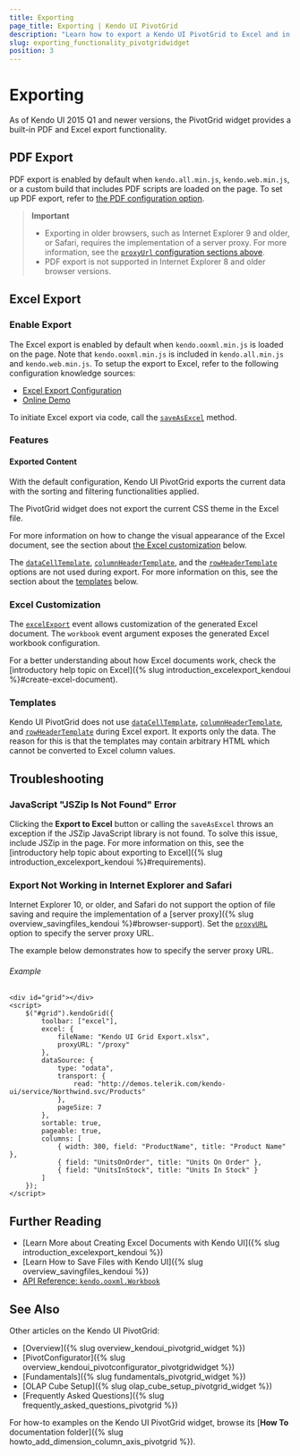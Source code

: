```yaml
---
title: Exporting
page_title: Exporting | Kendo UI PivotGrid
description: "Learn how to export a Kendo UI PivotGrid to Excel and in PDF."
slug: exporting_functionality_pivotgridwidget
position: 3
---
```


# Exporting

As of Kendo UI 2015 Q1 and newer versions, the PivotGrid widget provides a built-in PDF and Excel export functionality.

## PDF Export

PDF export is enabled by default when `kendo.all.min.js`, `kendo.web.min.js`, or a custom build that includes PDF scripts are loaded on the page. To set up PDF export, refer to [the PDF configuration option](/api/javascript/ui/pivotgrid#configuration-pdf).

> **Important**  
> * Exporting in older browsers, such as Internet Explorer 9 and older, or Safari, requires the implementation of a server proxy. For more information, see the [`proxyUrl` configuration sections above](/api/javascript/ui/pivotgrid#configuration-pdf).
> * PDF export is not supported in Internet Explorer 8 and older browser versions.

## Excel Export

### Enable Export

The Excel export is enabled by default when `kendo.ooxml.min.js` is loaded on the page. Note that `kendo.ooxml.min.js` is included in `kendo.all.min.js` and `kendo.web.min.js`. To setup the export to Excel, refer to the following configuration knowledge sources:

* [Excel Export Configuration](/api/javascript/ui/pivotgrid#configuration-excel)
* [Online Demo](http://demos.telerik.com/kendo-ui/pivotgrid/excel-export)

To initiate Excel export  via code, call the [`saveAsExcel`](/api/javascript/ui/pivotgrid.html#methods-saveAsExcel) method.

### Features

#### Exported Content

With the default configuration, Kendo UI PivotGrid exports the current data with the sorting and filtering functionalities applied.

The PivotGrid widget does not export the current CSS theme in the Excel file.

For more information on how to change the visual appearance of the Excel document, see the section about [the Excel customization](#customize-the-excel-document) below.

The [`dataCellTemplate`](/api/javascript/ui/pivotgrid#configuration-dataCellTemplate), [`columnHeaderTemplate`](/api/javascript/ui/pivotgrid#configuration-columnHeaderTemplate), and
the [`rowHeaderTemplate`](/api/javascript/ui/pivotgrid#configuration-rowHeaderTemplate) options are not used during export. For more information on this, see the section about the [templates](#templates) below.

### Excel Customization

The [`excelExport`](/api/javascript/ui/grid#events-excelExport) event allows customization of the generated Excel document. The `workbook` event argument exposes the generated Excel workbook configuration.

For a better understanding about how Excel documents work, check the [introductory help topic on Excel]({% slug introduction_excelexport_kendoui %}#create-excel-document).

### Templates

Kendo UI PivotGrid does not use [`dataCellTemplate`](/api/javascript/ui/pivotgrid#configuration-dataCellTemplate), [`columnHeaderTemplate`](/api/javascript/ui/pivotgrid#configuration-columnHeaderTemplate), and [`rowHeaderTemplate`](/api/javascript/ui/pivotgrid#configuration-rowHeaderTemplate) during Excel export. It exports only the data. The reason for this is that the templates may contain arbitrary HTML which cannot be converted to Excel column values.

## Troubleshooting

### JavaScript "JSZip Is Not Found" Error

Clicking the **Export to Excel** button or calling the `saveAsExcel` throws an exception if the JSZip JavaScript library is not found. To solve this issue, include JSZip in the page. For more information on this, see the [introductory help topic about exporting to Excel]({% slug introduction_excelexport_kendoui %}#requirements).  

### Export Not Working in Internet Explorer and Safari

Internet Explorer 10, or older, and Safari do not support the option of file saving and require the implementation of a [server proxy]({% slug overview_savingfiles_kendoui %}#browser-support). Set the [`proxyURL`](/api/javascript/ui/pivotgrid#configuration-excel.proxyURL) option to specify the server proxy URL.

The example below demonstrates how to specify the server proxy URL.

###### Example

    <div id="grid"></div>
    <script>
        $("#grid").kendoGrid({
            toolbar: ["excel"],
            excel: {
                fileName: "Kendo UI Grid Export.xlsx",
                proxyURL: "/proxy"
            },
            dataSource: {
                type: "odata",
                transport: {
                    read: "http://demos.telerik.com/kendo-ui/service/Northwind.svc/Products"
                },
                pageSize: 7
            },
            sortable: true,
            pageable: true,
            columns: [
                { width: 300, field: "ProductName", title: "Product Name" },
                { field: "UnitsOnOrder", title: "Units On Order" },
                { field: "UnitsInStock", title: "Units In Stock" }
            ]
        });
    </script>

## Further Reading

* [Learn More about Creating Excel Documents with Kendo UI]({% slug introduction_excelexport_kendoui %})
* [Learn How to Save Files with Kendo UI]({% slug overview_savingfiles_kendoui %})
* [API Reference: `kendo.ooxml.Workbook`](/api/javascript/ooxml/workbook)

## See Also

Other articles on the Kendo UI PivotGrid:

* [Overview]({% slug overview_kendoui_pivotgrid_widget %})
* [PivotConfigurator]({% slug overview_kendoui_pivotconfigurator_pivotgridwidget %})
* [Fundamentals]({% slug fundamentals_pivotgrid_widget %})
* [OLAP Cube Setup]({% slug olap_cube_setup_pivotgrid_widget %})
* [Frequently Asked Questions]({% slug frequently_asked_questions_pivotgrid %})

For how-to examples on the Kendo UI PivotGrid widget, browse its [**How To** documentation folder]({% slug howto_add_dimension_column_axis_pivotgrid %}).
